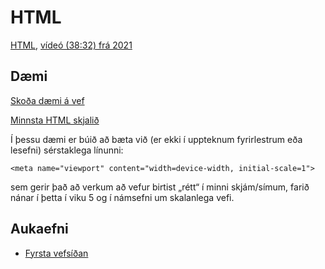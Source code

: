 # HTML

[HTML](1.html.md), [vídeó (38:32) frá 2021](https://youtu.be/8VHvlMpGEu4)

## Dæmi

[Skoða dæmi á vef](https://vefforritun.github.io/vef1-2024/namsefni/03.html-element)

[Minnsta HTML skjalið](daemi/minnsta.html)

Í þessu dæmi er búið að bæta við (er ekki í uppteknum fyrirlestrum eða lesefni) sérstaklega línunni:

```
<meta name="viewport" content="width=device-width, initial-scale=1">
```

sem gerir það að verkum að vefur birtist „rétt“ í minni skjám/símum, farið nánar í þetta í viku 5 og í námsefni um skalanlega vefi.

<meta name="viewport" content="width=device-width, initial-scale=1" />

## Aukaefni

- [Fyrsta vefsíðan](http://info.cern.ch/hypertext/WWW/TheProject.html)
